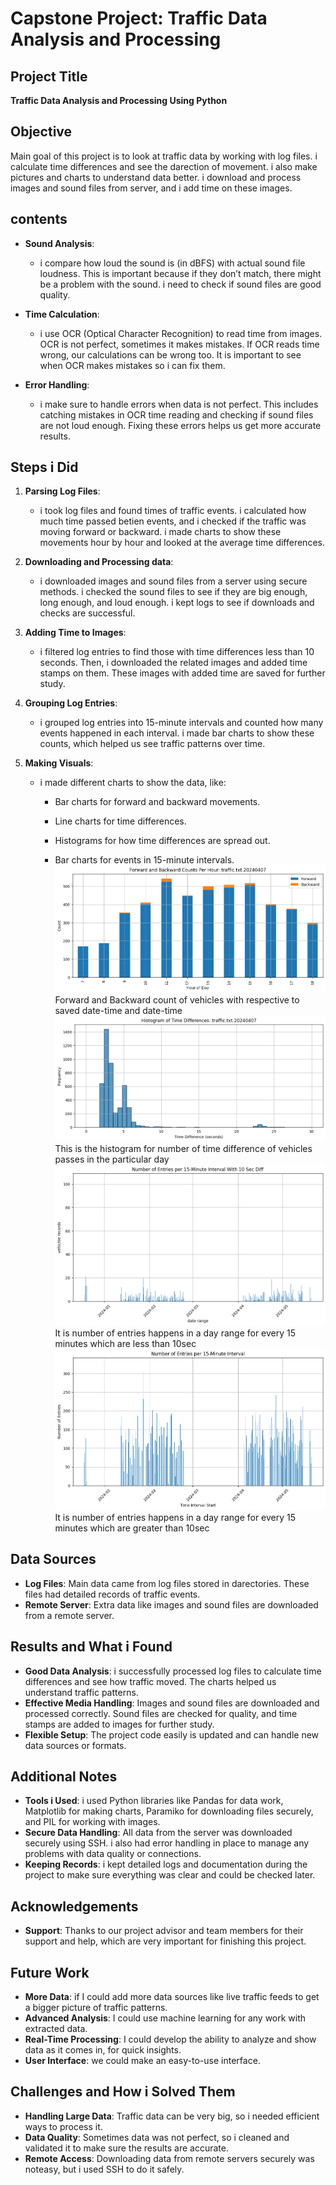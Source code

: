 # Capstone Project: Traffic Data Analysis and Processing

## Project Title
**Traffic Data Analysis and Processing Using Python**

## Objective
Main goal of this project is to look at traffic data by working with log files. i calculate time differences and see the darection of movement. i also make pictures and charts to understand data better. i download and process images and sound files from server, and i add time on these images.

## contents 
- **Sound Analysis**:
  - i compare how loud the sound is (in dBFS) with actual sound file loudness. This is important because if they don’t match, there might be a problem with the sound. i need to check if sound files are good quality.

- **Time Calculation**:
  - i use OCR (Optical Character Recognition) to read time from images. OCR is not perfect, sometimes it makes mistakes. If OCR reads time wrong, our calculations can be wrong too. It is important to see when OCR makes mistakes so i can fix them.

- **Error Handling**:
  - i make sure to handle errors when data is not perfect. This includes catching mistakes in OCR time reading and checking if sound files are not loud enough. Fixing these errors helps us get more accurate results.

## Steps i Did

1. **Parsing Log Files**:
   - i took log files and found times of traffic events. i calculated how much time passed betien events, and i checked if the traffic was moving forward or backward. i made charts to show these movements hour by hour and looked at the average time differences.

2. **Downloading and Processing data**:
   - i downloaded images and sound files from a server using secure methods. i checked the sound files to see if they are big enough, long enough, and loud enough. i kept logs to see if downloads and checks are successful.

3. **Adding Time to Images**:
   - i filtered log entries to find those with time differences less than 10 seconds. Then, i downloaded the related images and added time stamps on them. These images with added time are saved for further study.

4. **Grouping Log Entries**:
   - i grouped log entries into 15-minute intervals and counted how many events happened in each interval. i made bar charts to show these counts, which helped us see traffic patterns over time.

5. **Making Visuals**:
   - i made different charts to show the data, like:
     - Bar charts for forward and backward movements.
     
     - Line charts for time differences.
     - Histograms for how time differences are spread out.
     - Bar charts for events in 15-minute intervals.
![Visualization for](1.png)
 Forward and Backward count of vehicles with respective to saved date-time and date-time
![Bar charts for forward and backward movements](4.png)
This is the histogram for number of time difference of vehicles passes in the particular day
![Bar charts for forward and backward movements](3.png)
It is number of entries happens in a day range for every 15 minutes which are less than 10sec
![Bar charts for forward and backward movements](2.png)
It is number of entries happens in a day range for every 15 minutes which are greater than 10sec
## Data Sources
- **Log Files**: Main data came from log files stored in darectories. These files had detailed records of traffic events.
- **Remote Server**: Extra data like images and sound files are downloaded from a remote server.

## Results and What i Found
- **Good Data Analysis**: i successfully processed log files to calculate time differences and see how traffic moved. The charts helped us understand traffic patterns.
- **Effective Media Handling**: Images and sound files are downloaded and processed correctly. Sound files are checked for quality, and time stamps are added to images for further study.
- **Flexible Setup**: The project code easily is updated and can handle new data sources or formats.

## Additional Notes
- **Tools i Used**: i used Python libraries like Pandas for data work, Matplotlib for making charts, Paramiko for downloading files securely, and PIL for working with images.
- **Secure Data Handling**: All data from the server was downloaded securely using SSH. i also had error handling in place to manage any problems with data quality or connections.
- **Keeping Records**: i kept detailed logs and documentation during the project to make sure everything was clear and could be checked later.

## Acknowledgements
- **Support**: Thanks to our project advisor and team members for their support and help, which are very important for finishing this project.

## Future Work
- **More Data**: if I could add more data sources like live traffic feeds to get a bigger picture of traffic patterns.
- **Advanced Analysis**: I could use machine learning for any work with extracted data.
- **Real-Time Processing**: I could develop the ability to analyze and show data as it comes in, for quick insights.
- **User Interface**: we could make an easy-to-use interface.

## Challenges and How i Solved Them
- **Handling Large Data**: Traffic data can be very big, so i needed efficient ways to process it.
- **Data Quality**: Sometimes data was not perfect, so i cleaned and validated it to make sure the results are accurate.
- **Remote Access**: Downloading data from remote servers securely was noteasy, but i used SSH to do it safely.



